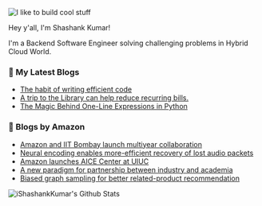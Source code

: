 ![I like to build cool stuff](https://res.cloudinary.com/dt8g3rhcy/image/upload/v1595929574/i_like_to_build_cool_shit._1_nzbwjh.png)

Hey y'all, I'm Shashank Kumar! 

I'm a Backend Software Engineer solving challenging problems in Hybrid Cloud World.

### 📕 My Latest Blogs
<!-- BLOG-POST-LIST:START -->
- [The habit of writing efficient code](https://medium.com/@ishashankkumar/the-habit-of-writing-efficient-code-153b05f04269?source=rss-d24dda280d5f------2)
- [A trip to the Library can help reduce recurring bills.](https://medium.com/swlh/a-trip-to-the-library-can-help-reduce-recurring-bills-23bca495cdf5?source=rss-d24dda280d5f------2)
- [The Magic Behind One-Line Expressions in Python](https://medium.com/swlh/the-magic-behind-one-line-expressions-in-python-816c10180c5c?source=rss-d24dda280d5f------2)
<!-- BLOG-POST-LIST:END -->

### 📕 Blogs by Amazon
<!-- AMAZON-BLOG-POST-LIST:START -->
- [Amazon and IIT Bombay launch multiyear collaboration](https://www.amazon.science/news-and-features/amazon-and-iit-bombay-launch-multiyear-collaboration)
- [Neural encoding enables more-efficient recovery of lost audio packets](https://www.amazon.science/blog/neural-encoding-enables-more-efficient-recovery-of-lost-audio-packets)
- [Amazon launches AICE Center at UIUC](https://www.amazon.science/news-and-features/amazon-launches-the-aice-center-at-the-university-of-illinois-urbana-champaign)
- [A new paradigm for partnership between industry and academia](https://www.amazon.science/news-and-features/a-new-paradigm-for-partnership-between-industry-and-academia-in-the-age-of-ai)
- [Biased graph sampling for better related-product recommendation](https://www.amazon.science/blog/biased-graph-sampling-for-better-related-product-recommendation)
<!-- AMAZON-BLOG-POST-LIST:END -->



<img align="center" alt="iShashankKumar's Github Stats" src="https://github-readme-stats.vercel.app/api?username=ishashankkumar&show_icons=true&hide_border=true" />
